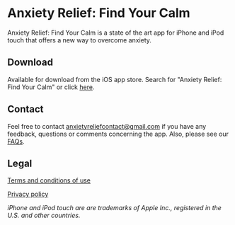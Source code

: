 # Anxiety Relief: Find Your Calm

Anxiety Relief: Find Your Calm is a state of the art app for iPhone and iPod touch that offers a new way to overcome anxiety.

## Download

Available for download from the iOS app store. Search for "Anxiety Relief: Find Your Calm" or click [here](https://apps.apple.com/gb/app/anxiety-relief-find-your-calm/id1460568970).

## Contact

Feel free to contact anxietyreliefcontact@gmail.com if you have any feedback, questions or comments concerning the app. Also, please see our [FAQs](faq.md).

## Legal

[Terms and conditions of use](terms.md)

[Privacy policy](privacy-policy.md)

*iPhone and iPod touch are are trademarks of Apple Inc., registered in the U.S. and other countries.*
